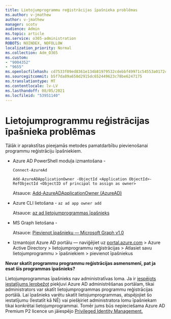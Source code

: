 ```yaml
---
title: Lietojumprogrammu reģistrācijas īpašnieka problēmas
ms.author: v-jmathew
author: v-jmathew
manager: scotv
audience: Admin
ms.topic: article
ms.service: o365-administration
ROBOTS: NOINDEX, NOFOLLOW
localization_priority: Normal
ms.collection: Adm_O365
ms.custom:
- "9004352"
- "9655"
ms.openlocfilehash: cd7533f09ed8361e134b81979532cdebbf49971c54553a0172c7527f30e319bb
ms.sourcegitcommit: b5f7da89a650d2915dc652449623c78be6247175
ms.translationtype: MT
ms.contentlocale: lv-LV
ms.lasthandoff: 08/05/2021
ms.locfileid: "53951140"
---
```

# <a name="app-registration-owner-issues"></a>Lietojumprogrammu reģistrācijas īpašnieka problēmas

Tālāk ir aprakstītas pieejamās metodes pamatdarbību pievienošanai programmu reģistrāciju īpašniekiem.

- Azure AD PowerShell moduļa izmantošana -

    `Connect-AzureAd`

    `Add-AzureADApplicationOwner -ObjectId <Application ObjectId>-RefObjectId <ObjectID of principal to assign as owner>`

    Atsauce: [Add-AzureADApplicationOwner (AzureAD)](https://docs.microsoft.com/powershell/module/azuread/add-azureadapplicationowner)
- Azure CLI lietošana - `az ad app owner add`

    Atsauce: [az ad lietojumprogrammas īpašnieks](https://docs.microsoft.com/cli/azure/ad/app/owner)
- MS Graph lietošana -

    Atsauce: [Pievienot īpašnieku — Microsoft Graph v1.0](https://docs.microsoft.com/graph/api/application-post-owners)
- Izmantojot Azure AD portālu — naviģējiet uz [portal.azure.com](https://portal.azure.com/) > Azure Active Directory > lietojumprogrammu reģistrācijas > Atlasiet savu lietojumprogrammu > īpašniekiem > pievienot īpašniekus

**Nevar skatīt programmu programmu reģistrācijas asmensmenī, pat ja esat šīs programmas īpašnieks?**

Lietojumprogrammas īpašnieks nav administratīvas loma. Ja ir [iespējots iestatījums Ierobežot](https://docs.microsoft.com/azure/active-directory/fundamentals/users-default-permissions) piekļuvi Azure AD administrēšanas portālam, tikai administrators var skatīt lietojumprogrammas programmu reģistrācijas portālā. Lai īpašnieks varētu skatīt lietojumprogrammas, atspējojiet šo iestatījumu (Iestatīt kā NĒ) vai piešķiriet administratora lomu īpašniekam tikai konkrētai lietojumprogrammai. Tomēr jums būs nepieciešama Azure AD Premium P2 licence un jāiespējo [Privileged Identity Management.](https://docs.microsoft.com/azure/active-directory/privileged-identity-management/pim-configure)
